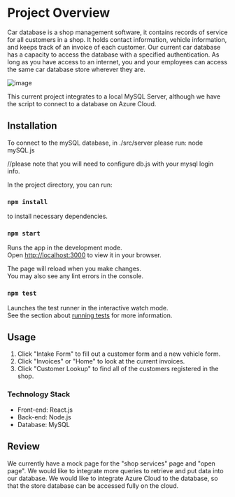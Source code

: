 # Project Overview
Car database is a shop management software, it contains records of service for all customers in a shop. It holds contact information, vehicle information, and keeps track of an invoice of each customer. Our current car database has a capacity to access the database with a specified authentication. As long as you have access to an internet, you and your employees can access the same car database store wherever they are. 

![image](https://github.com/Hyunggilwoo/yo-yo-ma/assets/79225023/3842a0d6-9e3f-4a57-90b8-828a5702f79d)

This current project integrates to a local MySQL Server, although we have the script to connect to a database on Azure Cloud.

## Installation
To connect to the mySQL database, in ./src/server please run:
node mySQL.js 

//please note that you will need to configure db.js with your mysql login info.

In the project directory, you can run:
### `npm install` 
to install necessary dependencies.
### `npm start`

Runs the app in the development mode.\
Open [http://localhost:3000](http://localhost:3000) to view it in your browser.

The page will reload when you make changes.\
You may also see any lint errors in the console.

### `npm test`

Launches the test runner in the interactive watch mode.\
See the section about [running tests](https://facebook.github.io/create-react-app/docs/running-tests) for more information.

## Usage
1. Click "Intake Form" to fill out a customer form and a new vehicle form.
2. Click "Invoices" or "Home" to look at the current invoices.
3. Click "Customer Lookup" to find all of the customers registered in the shop.


### Technology Stack
* Front-end: React.js 
* Back-end: Node.js
* Database: MySQL 

## Review

We currently have a mock page for the "shop services" page and "open page". We would like to integrate more queries to retrieve and put data into our database. 
We would like to integrate Azure Cloud to the database, so that the store database can be accessed fully on the cloud.
